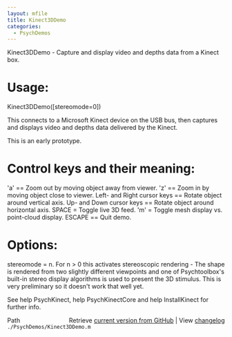 ```yaml
---
layout: mfile
title: Kinect3DDemo
categories:
  - PsychDemos
---
```


Kinect3DDemo \- Capture and display video and depths data from a Kinect box.

# Usage:

Kinect3DDemo\(\[stereomode=0\]\)

This connects to a Microsoft Kinect device on the USB bus, then captures
and displays video and depths data delivered by the Kinect.

This is an early prototype.

# Control keys and their meaning:

'a' == Zoom out by moving object away from viewer.
'z' == Zoom in by moving object close to viewer.
Left\- and Right cursor keys == Rotate object around vertical axis.
Up\- and Down cursor keys == Rotate object around horizontal axis.
SPACE = Toggle live 3D feed.
'm' = Toggle mesh display vs. point\-cloud display.
ESCAPE == Quit demo.

# Options:

stereomode = n. For n \> 0 this activates stereoscopic rendering \- The shape is
rendered from two slightly different viewpoints and one of Psychtoolbox's
built\-in stereo display algorithms is used to present the 3D stimulus. This
is very preliminary so it doesn't work that well yet.

See help PsychKinect, help PsychKinectCore and help InstallKinect for
further info.



<div class="code_header" style="text-align:right;">
  <span style="float:left;">Path&nbsp;&nbsp;</span> <span class="counter">Retrieve <a href=
  "https://raw.github.com/Psychtoolbox-3/Psychtoolbox-3/beta/./PsychDemos/Kinect3DDemo.m">current version from GitHub</a> | View <a href=
  "https://github.com/Psychtoolbox-3/Psychtoolbox-3/commits/beta/./PsychDemos/Kinect3DDemo.m">changelog</a></span>
</div>
<div class="code">
  <code>./PsychDemos/Kinect3DDemo.m</code>
</div>
